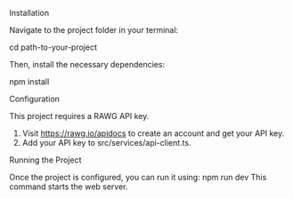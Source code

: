 Installation

Navigate to the project folder in your terminal:

cd path-to-your-project

Then, install the necessary dependencies:

npm install

Configuration

This project requires a RAWG API key.

1. Visit https://rawg.io/apidocs to create an account and get your API key.
2. Add your API key to src/services/api-client.ts.

Running the Project

Once the project is configured, you can run it using:
npm run dev
This command starts the web server.
